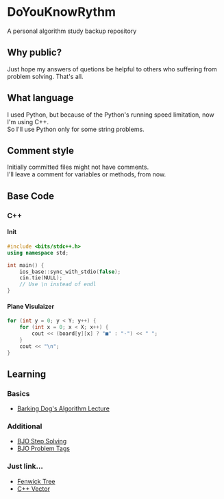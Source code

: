 # DoYouKnowRythm
A personal algorithm study backup repository

## Why public?
Just hope my answers of quetions be helpful to others who suffering from problem solving. That's all.

## What language
I used Python, but because of the Python's running speed limitation, now I'm using C++.\
So I'll use Python only for some string problems.

## Comment style
Initially committed files might not have comments.\
I'll leave a comment for variables or methods, from now.

## Base Code
### C++
#### Init
``` cpp
#include <bits/stdc++.h>
using namespace std;

int main() {
    ios_base::sync_with_stdio(false);
    cin.tie(NULL);
    // Use \n instead of endl
}
```
#### Plane Visulaizer
``` cpp
for (int y = 0; y < Y; y++) {
    for (int x = 0; x < X; x++) {
        cout << (board[y][x] ? "■" : "·") << " ";
    }
    cout << "\n";
}
```

## Learning
### Basics
- [Barking Dog's Algorithm Lecture](https://blog.encrypted.gg/category/%EA%B0%95%EC%A2%8C/%EC%8B%A4%EC%A0%84%20%EC%95%8C%EA%B3%A0%EB%A6%AC%EC%A6%98?page=2)

### Additional
- [BJO Step Solving](https://www.acmicpc.net/step)
- [BJO Problem Tags](https://www.acmicpc.net/problem/tags)

### Just link...
- [Fenwick Tree](https://yoongrammer.tistory.com/104)
- [C++ Vector](https://blockdmask.tistory.com/70)

